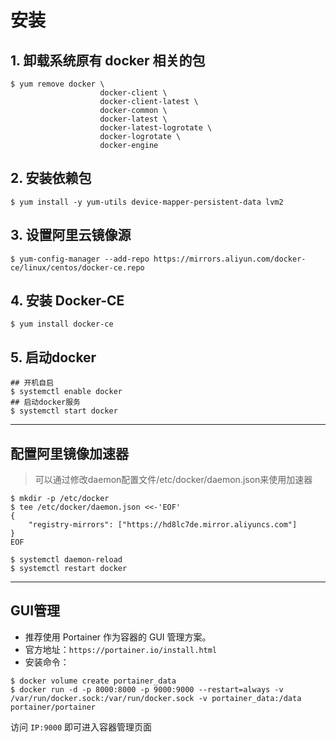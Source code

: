 # 安装

## 1. 卸载系统原有 docker 相关的包

```shell
$ yum remove docker \
                    docker-client \
                    docker-client-latest \
                    docker-common \
                    docker-latest \
                    docker-latest-logrotate \
                    docker-logrotate \
                    docker-engine
```

## 2. 安装依赖包
```shell
$ yum install -y yum-utils device-mapper-persistent-data lvm2 
```

## 3. 设置阿里云镜像源
```shell
$ yum-config-manager --add-repo https://mirrors.aliyun.com/docker-ce/linux/centos/docker-ce.repo 
```

## 4. 安装 Docker-CE
```shell
$ yum install docker-ce
```

## 5. 启动docker
```shell
## 开机自启
$ systemctl enable docker 
## 启动docker服务  
$ systemctl start docker
```

---
## 配置阿里镜像加速器

> 可以通过修改daemon配置文件/etc/docker/daemon.json来使用加速器

```shell
$ mkdir -p /etc/docker
$ tee /etc/docker/daemon.json <<-'EOF'
{
    "registry-mirrors": ["https://hd8lc7de.mirror.aliyuncs.com"]
}
EOF

$ systemctl daemon-reload
$ systemctl restart docker
```

---

## GUI管理
- 推荐使用 Portainer 作为容器的 GUI 管理方案。
- 官方地址：```https://portainer.io/install.html```
- 安装命令：

```shell
$ docker volume create portainer_data
$ docker run -d -p 8000:8000 -p 9000:9000 --restart=always -v /var/run/docker.sock:/var/run/docker.sock -v portainer_data:/data portainer/portainer
```

访问 ```IP:9000``` 即可进入容器管理页面



